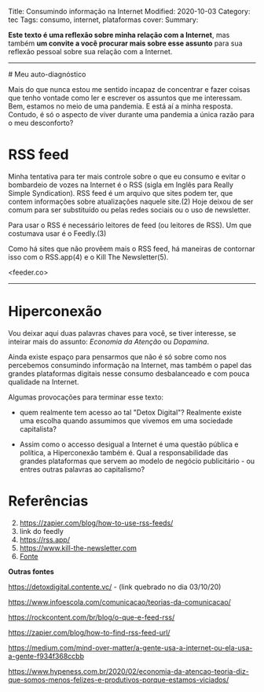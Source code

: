Title: Consumindo informação na Internet
Modified: 2020-10-03
Category: tec
Tags: consumo, internet, plataformas
cover: 
Summary: 

**Este texto é uma reflexão sobre minha relação com a Internet**, mas também **um convite a você procurar mais sobre esse assunto** para sua reflexão pessoal sobre sua relação com a Internet.

<hr>
# Meu auto-diagnóstico

Mais do que nunca estou me sentido incapaz de concentrar e fazer coisas que tenho vontade como ler e escrever os assuntos que me interessam. Bem, estamos no meio de uma pandemia. E está aí a minha resposta. Contudo, é só o aspecto de viver durante uma pandemia a única razão para o meu desconforto?

# RSS feed

Minha tentativa para ter mais controle sobre o que eu consumo e evitar o bombardeio de vozes na Internet é o RSS (sigla em Inglês para Really Simple Syndication). RSS feed é um arquivo que sites podem ter, que contem informações sobre atualizações naquele site.(2) Hoje deixou de ser comum para ser substituído ou pelas redes sociais ou o uso de newsletter.

Para usar o RSS é necessário leitores de feed (ou leitores de RSS). Um que costumava usar é o Feedly.(3)

Como há sites que não provêem mais o RSS feed, há maneiras de contornar isso com o RSS.app(4) e o Kill The Newsletter(5). 

<feeder.co>

<hr>

# Hiperconexão

Vou deixar aqui duas palavras chaves para você, se tiver interesse, se inteirar mais do assunto: *Economia da Atenção* ou *Dopamina*.

Ainda existe espaço para pensarmos que não é só sobre como nos percebemos consumindo informação na Internet, mas também o papel das grandes plataformas digitais nesse consumo desbalanceado e com pouca qualidade na Internet.

Algumas provocações para terminar esse texto:

- quem realmente tem acesso ao tal "Detox Digital"? Realmente existe uma escolha quando assumimos que vivemos em uma sociedade capitalista?

- Assim como o accesso desigual a Internet é uma questão pública e política, a Hiperconexão também é. Qual a responsabilidade das grandes plataformas que servem ao modelo de negócio publicitário - ou entres outras palavras ao capitalismo?

# Referências
2. https://zapier.com/blog/how-to-use-rss-feeds/
3. link do feedly
4. https://rss.app/
5. https://www.kill-the-newsletter.com
4. [Fonte](http://detoxdigital.contente.vc/index.html#cap3)

**Outras fontes**

https://detoxdigital.contente.vc/ - (link quebrado no dia 03/10/20)

https://www.infoescola.com/comunicacao/teorias-da-comunicacao/

https://rockcontent.com/br/blog/o-que-e-feed-rss/

https://zapier.com/blog/how-to-find-rss-feed-url/

https://medium.com/mind-over-matter/a-gente-usa-a-internet-ou-ela-usa-a-gente-f934f368ccbb

https://www.hypeness.com.br/2020/02/economia-da-atencao-teoria-diz-que-somos-menos-felizes-e-produtivos-porque-estamos-viciados/


